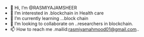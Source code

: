 - 👋 Hi, I’m @RASMIYAJAMSHEER
- 👀 I’m interested in .blockchain in Health care
- 🌱 I’m currently learning ...block chain
- 💞️ I’m looking to collaborate on ..researchers in blockchain.
- 📫 How to reach me .mailid:rasmiyamahmood01@gmail.com..

<!---
RASMIYAJAMSHEER/RASMIYAJAMSHEER is a ✨ special ✨ repository because its `README.md` (this file) appears on your GitHub profile.
You can click the Preview link to take a look at your changes.
--->
